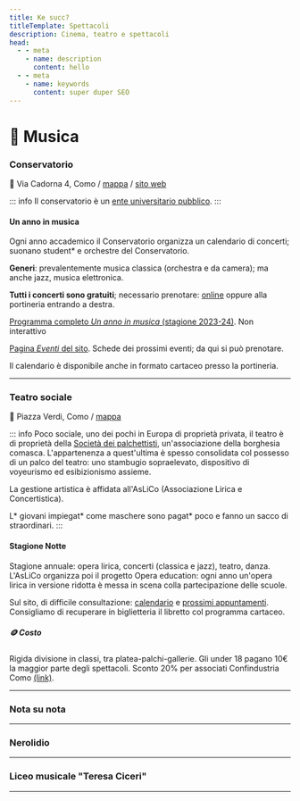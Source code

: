 ```yaml
---
title: Ke succ?
titleTemplate: Spettacoli
description: Cinema, teatro e spettacoli
head:
  - - meta
    - name: description
      content: hello
  - - meta
    - name: keywords
      content: super duper SEO
---
```


# 🎵 Musica

### Conservatorio

📍 Via Cadorna 4, Como /  [mappa](https://en.mapy.cz/s/lucetonage) / [sito web](https://conservatoriocomo.it/)

::: info
Il conservatorio è un [ente universitario pubblico](https://it.wikipedia.org/wiki/Alta_formazione_artistica,_musicale_e_coreutica).
:::

#### Un anno in musica

Ogni anno accademico il Conservatorio organizza un calendario di concerti; suonano student* e orchestre del Conservatorio.

**Generi**: prevalentemente musica classica (orchestra e da camera); ma anche jazz, musica elettronica.

**Tutti i concerti sono gratuiti**; necessario prenotare: [online](https://conservatoriocomo.it/eventi/) oppure alla portineria entrando a destra.

[Programma completo *Un anno in musica* (stagione 2023-24)](https://conservatoriocomo.it/unannoinmusica24/). Non interattivo

[Pagina *Eventi* del sito](https://conservatoriocomo.it/eventi). Schede dei prossimi eventi; da qui si può prenotare.

Il calendario è disponibile anche in formato cartaceo presso la portineria.

***

### Teatro sociale

📍 Piazza Verdi, Como / [mappa](https://en.mapy.cz/s/konuducafo)

::: info
Poco sociale, uno dei pochi in Europa di proprietà privata, il teatro è di proprietà della [Società dei palchettisti](https://saledelridotto.com/it/la-societa-palchettisti-del-teatro-sociale-di-como), un'associazione della borghesia comasca. L'appartenenza a quest'ultima è spesso consolidata col possesso di un palco del teatro: uno stambugio sopraelevato, dispositivo di voyeurismo ed esibizionismo assieme.

La gestione artistica è affidata all'AsLiCo (Associazione Lirica e Concertistica).

L* giovani impiegat* come maschere sono pagat* poco e fanno un sacco di straordinari.
:::

#### Stagione Notte

Stagione annuale: opera lirica, concerti (classica e jazz), teatro, danza. L'AsLiCo organizza poi il progetto Opera education: ogni anno un'opera lirica in versione ridotta è messa in scena colla partecipazione delle scuole.

Sul sito, di difficile consultazione: [calendario](https://teatrosocialecomo.it/calendario/) e [prossimi appuntamenti](https://teatrosocialecomo.it/prossimi-appuntamenti/). Consigliamo di recuperare in biglietteria il libretto col programma cartaceo.
##### 🪙 Costo

Rigida divisione in classi, tra platea-palchi-gallerie. Gli under 18 pagano 10€ la maggior parte degli spettacoli. Sconto 20% per associati Confindustria Como [(link)](https://www.confindustriacomo.it/convenzioni/varie-partnership/notizia/2180/teatro-sociale-di-como/).

***

### Nota su nota

***

### Nerolidio

***

### Liceo musicale "Teresa Ciceri"

***